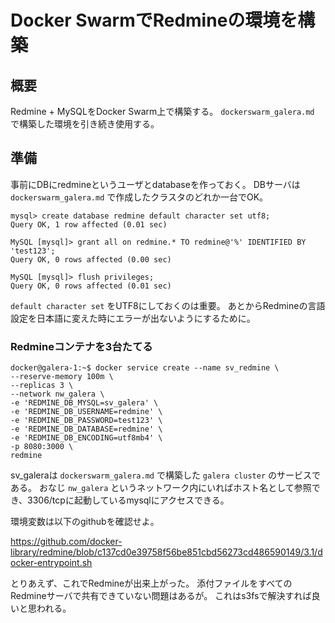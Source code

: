# Docker SwarmでRedmineの環境を構築

## 概要

Redmine + MySQLをDocker Swarm上で構築する。
`dockerswarm_galera.md` で構築した環境を引き続き使用する。

## 準備

事前にDBにredmineというユーザとdatabaseを作っておく。
DBサーバは `dockerswarm_galera.md` で作成したクラスタのどれか一台でOK。

```
mysql> create database redmine default character set utf8;
Query OK, 1 row affected (0.01 sec)

MySQL [mysql]> grant all on redmine.* TO redmine@'%' IDENTIFIED BY 'test123';
Query OK, 0 rows affected (0.00 sec)

MySQL [mysql]> flush privileges;
Query OK, 0 rows affected (0.01 sec)
```
`default character set` をUTF8にしておくのは重要。
あとからRedmineの言語設定を日本語に変えた時にエラーが出ないようにするために。

### Redmineコンテナを3台たてる

```
docker@galera-1:~$ docker service create --name sv_redmine \
--reserve-memory 100m \
--replicas 3 \
--network nw_galera \
-e 'REDMINE_DB_MYSQL=sv_galera' \
-e 'REDMINE_DB_USERNAME=redmine' \
-e 'REDMINE_DB_PASSWORD=test123' \
-e 'REDMINE_DB_DATABASE=redmine' \
-e 'REDMINE_DB_ENCODING=utf8mb4' \
-p 8080:3000 \
redmine
```

sv_galeraは `dockerswarm_galera.md` で構築した `galera cluster` のサービスである。
おなじ `nw_galera` というネットワーク内にいればホスト名として参照でき、3306/tcpに起動しているmysqlにアクセスできる。

環境変数は以下のgithubを確認せよ。

https://github.com/docker-library/redmine/blob/c137cd0e39758f56be851cbd56273cd486590149/3.1/docker-entrypoint.sh

とりあえず、これでRedmineが出来上がった。
添付ファイルをすべてのRedmineサーバで共有できていない問題はあるが。
これはs3fsで解決すれば良いと思われる。
